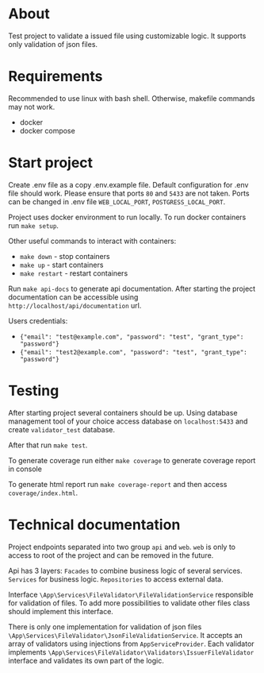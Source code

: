 # About

Test project to validate a issued file using customizable logic. It supports only validation of json files.

# Requirements

Recommended to use linux with bash shell. Otherwise, makefile commands may not work.

* docker
* docker compose

# Start project

Create .env file as a copy .env.example file. Default configuration for .env file should work. 
Please ensure that ports `80` and `5433` are not taken. Ports can be changed in .env file `WEB_LOCAL_PORT`, `POSTGRESS_LOCAL_PORT`.

Project uses docker environment to run locally. To run docker containers run `make setup`.

Other useful commands to interact with containers:
* `make down` - stop containers
* `make up` - start containers
* `make restart` - restart containers

Run `make api-docs` to generate api documentation. After starting the project documentation can be accessible using `http://localhost/api/documentation` url.

Users credentials: 
* `{"email": "test@example.com", "password": "test", "grant_type": "password"}`
* `{"email": "test2@example.com", "password": "test", "grant_type": "password"}`

# Testing

After starting project several containers should be up. 
Using database management tool of your choice access database on `localhost:5433` and create `validator_test` database.

After that run `make test`.

To generate coverage run either `make coverage` to generate coverage report in console

To generate html report run `make coverage-report` and then access `coverage/index.html`.

# Technical documentation

Project endpoints separated into two group `api` and `web`. `web` is only to access to root of the project and can be removed in the future.

Api has 3 layers: `Facades` to combine business logic of several services. `Services` for business logic. `Repositories` to access external data.

Interface `\App\Services\FileValidator\FileValidationService` responsible for validation of files. To add more possibilities to validate other files class should implement this interface. 

There is only one implementation for validation of json files `\App\Services\FileValidator\JsonFileValidationService`. It accepts an array of validators using injections from `AppServiceProvider`.
Each validator implements `\App\Services\FileValidator\Validators\IssuerFileValidator` interface and validates its own part of the logic.
